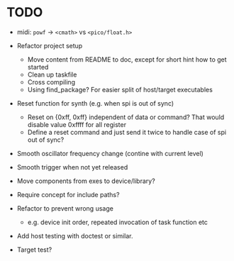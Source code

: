 # TODO

- midi: `powf` -> `<cmath>` vs `<pico/float.h>`

- Refactor project setup

  - Move content from README to doc, except for short hint how to get started
  - Clean up taskfile
  - Cross compiling
  - Using find_package? For easier split of host/target executables

- Reset function for synth (e.g. when spi is out of sync)

  - Reset on {0xff, 0xff} independent of data or command? That would disable
    value 0xffff for all register
  - Define a reset command and just send it twice to handle case of spi out of
    sync?

- Smooth oscillator frequency change (contine with current level)
- Smooth trigger when not yet released

- Move components from exes to device/library?

- Require concept for include paths?

- Refactor to prevent wrong usage

  - e.g. device init order, repeated invocation of task function etc

- Add host testing with doctest or similar.

- Target test?
